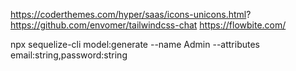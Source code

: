 https://coderthemes.com/hyper/saas/icons-unicons.html?
https://github.com/envomer/tailwindcss-chat
https://flowbite.com/

npx sequelize-cli model:generate --name Admin --attributes email:string,password:string
